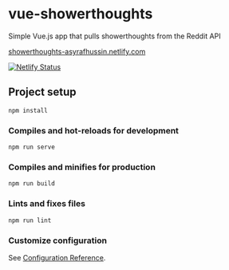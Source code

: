 # vue-showerthoughts

Simple Vue.js app that pulls showerthoughts from the Reddit API

[showerthoughts-asyrafhussin.netlify.com](https://showerthoughts-asyrafhussin.netlify.com)

[![Netlify Status](https://api.netlify.com/api/v1/badges/38bfd126-7787-44f6-8125-7a162cbe85a3/deploy-status)](https://app.netlify.com/sites/showerthoughts-asyrafhussin/deploys)

## Project setup

```
npm install
```

### Compiles and hot-reloads for development

```
npm run serve
```

### Compiles and minifies for production

```
npm run build
```

### Lints and fixes files

```
npm run lint
```

### Customize configuration

See [Configuration Reference](https://cli.vuejs.org/config/).
